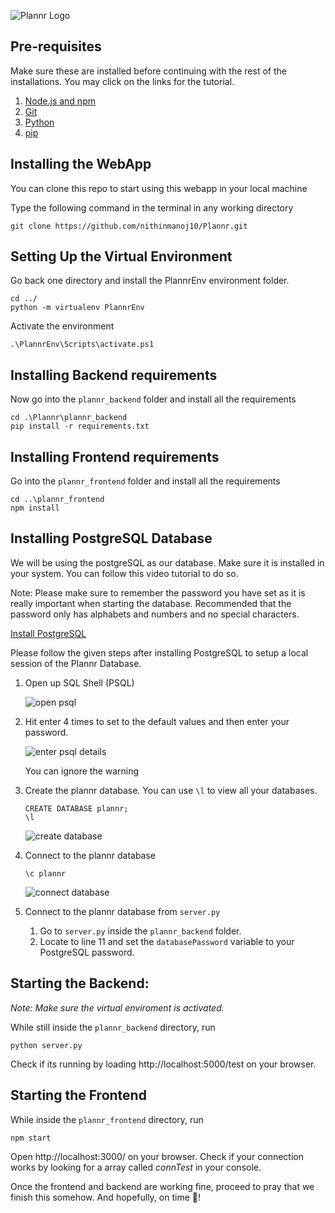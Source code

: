![Plannr Logo](https://github.com/nithinmanoj10/Plannr/blob/master/plannr_frontend/src/images/Plannr%20Banner.png?raw=true)

## Pre-requisites

Make sure these are installed before continuing with the rest of the installations. You may click on the links for the tutorial.

1. [Node.js and npm](https://phoenixnap.com/kb/install-node-js-npm-on-windows)
2. [Git](https://www.jcchouinard.com/install-git-in-vscode/)
3. [Python](https://www.python.org/downloads/)
4. [pip](https://phoenixnap.com/kb/install-pip-windows)

## Installing the WebApp

You can clone this repo to start using this webapp in your local machine

Type the following command in the terminal in any working directory

```
git clone https://github.com/nithinmanoj10/Plannr.git
```

## Setting Up the Virtual Environment

Go back one directory and install the PlannrEnv environment folder.

```
cd ../
python -m virtualenv PlannrEnv
```

Activate the environment

```
.\PlannrEnv\Scripts\activate.ps1
```

## Installing Backend requirements

Now go into the `plannr_backend` folder and install all the requirements

```
cd .\Plannr\plannr_backend
pip install -r requirements.txt
```

## Installing Frontend requirements

Go into the `plannr_frontend` folder and install all the requirements

```
cd ..\plannr_frontend
npm install
```

## Installing PostgreSQL Database

We will be using the postgreSQL as our database. Make sure it is installed in your system. You can follow this video tutorial to do so.

Note: Please make sure to remember the password you have set as it is really important when starting the database. Recommended that the password only has alphabets and numbers and no special characters.

[Install PostgreSQL](https://www.youtube.com/watch?v=RAFZleZYxsc)

Please follow the given steps after installing PostgreSQL to setup a local session of the Plannr Database.

1. Open up SQL Shell (PSQL)

   ![open psql]()

2. Hit enter 4 times to set to the default values and then enter your password.

   ![enter psql details]()

   You can ignore the warning

3. Create the plannr database. You can use `\l` to view all your databases.

   ```
   CREATE DATABASE plannr;
   \l
   ```

   ![create database]()

4. Connect to the plannr database

   ```
   \c plannr
   ```

   ![connect database]()

5. Connect to the plannr database from `server.py`

   1. Go to `server.py` inside the `plannr_backend` folder.
   2. Locate to line 11 and set the `databasePassword` variable to your PostgreSQL password.

## Starting the Backend:

_Note: Make sure the virtual enviroment is activated._

While still inside the `plannr_backend` directory, run

```
python server.py
```

Check if its running by loading http://localhost:5000/test on your browser.

## Starting the Frontend

While inside the `plannr_frontend` directory, run

```
npm start
```

Open http://localhost:3000/ on your browser. Check if your connection works by looking for a array called _connTest_ in your console.

Once the frontend and backend are working fine, proceed to pray that we finish this somehow. And hopefully, on time 🙂!
